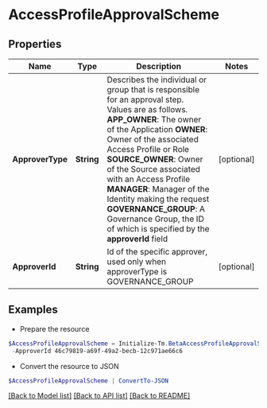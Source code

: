# AccessProfileApprovalScheme
## Properties

Name | Type | Description | Notes
------------ | ------------- | ------------- | -------------
**ApproverType** | **String** | Describes the individual or group that is responsible for an approval step. Values are as follows. **APP_OWNER**: The owner of the Application  **OWNER**: Owner of the associated Access Profile or Role  **SOURCE_OWNER**: Owner of the Source associated with an Access Profile  **MANAGER**: Manager of the Identity making the request  **GOVERNANCE_GROUP**: A Governance Group, the ID of which is specified by the **approverId** field | [optional] 
**ApproverId** | **String** | Id of the specific approver, used only when approverType is GOVERNANCE_GROUP | [optional] 

## Examples

- Prepare the resource
```powershell
$AccessProfileApprovalScheme = Initialize-Tm.BetaAccessProfileApprovalScheme  -ApproverType GOVERNANCE_GROUP `
 -ApproverId 46c79819-a69f-49a2-becb-12c971ae66c6
```

- Convert the resource to JSON
```powershell
$AccessProfileApprovalScheme | ConvertTo-JSON
```

[[Back to Model list]](../README.md#documentation-for-models) [[Back to API list]](../README.md#documentation-for-api-endpoints) [[Back to README]](../README.md)


